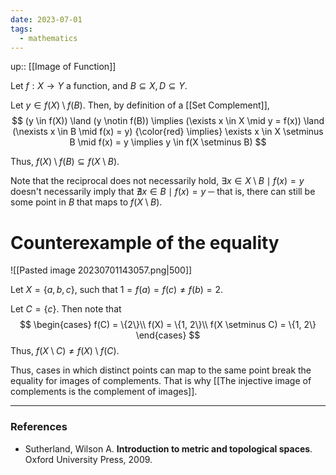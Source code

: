 ```yaml
---
date: 2023-07-01
tags:
  - mathematics
---
```

up:: [[Image of Function]]

Let $f: X \to Y$ a function, and $B \subseteq X, D \subseteq Y$.

Let $y \in f(X) \setminus f(B)$. Then, by definition of a [[Set Complement]],
$$
(y \in f(X)) \land (y \notin f(B)) \implies (\exists x \in X \mid y = f(x)) \land (\nexists x \in B \mid f(x) = y) {\color{red} \implies} \exists x \in X \setminus B \mid f(x) = y \implies y \in f(X \setminus B)
$$

Thus, $f(X) \setminus f(B) \subseteq f(X\setminus B)$.

Note that the reciprocal does not necessarily hold, $\exists x \in X \setminus B \mid f(x) = y$ doesn't necessarily imply that $\nexists x \in B \mid f(x) = y$ ─ that is, there can still be some point in $B$ that maps to $f(X \setminus B)$.

# Counterexample of the equality
![[Pasted image 20230701143057.png|500]]

Let $X = \{a, b, c\}$, such that $1 = f(a) = f(c) \neq f(b) = 2$. 

Let $C = \{c\}$. Then note that
$$
\begin{cases}
f(C) = \{2\}\\
f(X) = \{1, 2\}\\
f(X \setminus C) = \{1, 2\}
\end{cases}
$$
Thus, $f(X \setminus C) \neq f(X) \setminus f(C)$.

Thus, cases in which distinct points can map to the same point break the equality for images of complements. That is why [[The injective image of complements is the complement of images]].

---
### References
- Sutherland, Wilson A. **Introduction to metric and topological spaces**. Oxford University Press, 2009.